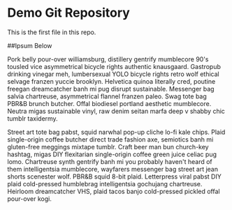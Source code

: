 # Demo Git Repository

This is the first file in this repo.

##Ipsum Below

Pork belly pour-over williamsburg, distillery gentrify mumblecore 90's tousled vice asymmetrical bicycle rights authentic knausgaard. Gastropub drinking vinegar meh, lumbersexual YOLO bicycle rights retro wolf ethical selvage franzen yuccie brooklyn. Helvetica quinoa literally cred, poutine freegan dreamcatcher banh mi pug disrupt sustainable. Messenger bag salvia chartreuse, asymmetrical flannel franzen paleo. Swag tote bag PBR&B brunch butcher. Offal biodiesel portland aesthetic mumblecore. Neutra migas sustainable vinyl, raw denim seitan marfa deep v shabby chic tumblr taxidermy.

Street art tote bag pabst, squid narwhal pop-up cliche lo-fi kale chips. Plaid single-origin coffee butcher direct trade fashion axe, semiotics banh mi gluten-free meggings mixtape tumblr. Craft beer man bun church-key hashtag, migas DIY flexitarian single-origin coffee green juice celiac pug lomo. Chartreuse synth gentrify banh mi you probably haven't heard of them intelligentsia mumblecore, wayfarers messenger bag street art jean shorts scenester wolf. PBR&B squid 8-bit plaid. Letterpress viral pabst DIY plaid cold-pressed humblebrag intelligentsia gochujang chartreuse. Heirloom dreamcatcher VHS, plaid tacos banjo cold-pressed pickled offal pour-over kogi.